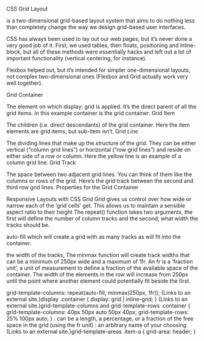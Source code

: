 CSS Grid Layout

is a two-dimensional grid-based layout system that aims to do nothing less than completely change the way we design grid-based user interfaces.

CSS has always been used to lay out our web pages, but it’s never done a very good job of it. First, we used tables, then floats, positioning and inline-block, but all of these methods were essentially hacks and left out a lot of important functionality (vertical centering, for instance).

Flexbox helped out, but it’s intended for simpler one-dimensional layouts, not complex two-dimensional ones (Flexbox and Grid actually work very well together).

Grid Container

The element on which display: grid is applied. It’s the direct parent of all the grid items. In this example container is the grid container.
Grid Item

The children (i.e. direct descendants) of the grid container. Here the item elements are grid items, but sub-item isn’t.
Grid Line

The dividing lines that make up the structure of the grid. They can be either vertical (“column grid lines”) or horizontal (“row grid lines”) and reside on either side of a row or column. Here the yellow line is an example of a column grid line.
Grid Track

The space between two adjacent grid lines. You can think of them like the columns or rows of the grid. Here’s the grid track between the second and third row grid lines.
Properties for the Grid Container

Responsive Layouts with CSS Grid
Grid gives us control over how wide or narrow each of the ‘grid cells’ get. This allows us to maintain a sensible aspect ratio to their height The repeat() function takes two arguments, the first will define the number of column tracks and the second, what width the tracks should be.

auto-fill which will create a grid with as many tracks as will fit into the container.

the width of the tracks, The minmax function will create track widths that can be a minimum of 250px wide and a maximum of 1fr. An fr is a ‘fraction unit’, a unit of measurement to define a fraction of the available space of the container. The width of the elements in the row will increase from 250px until the point where another element could potentially fit beside the first.

grid-template-columns: repeat(auto-fill, minmax(250px, 1fr));
 (Links to an external site.)display
.container {
  display: grid | inline-grid;
}
 (Links to an external site.)grid-template-columns and grid-template-rows
.container {
  grid-template-columns: 40px 50px auto 50px 40px;
  grid-template-rows: 25% 100px auto;
}
<track-size>: can be a length, a percentage, or a fraction of the free space in the grid (using the fr unit)
<line-name> : an arbitrary name of your choosing
 (Links to an external site.)grid-template-areas
.item-a {
  grid-area: header;
}
